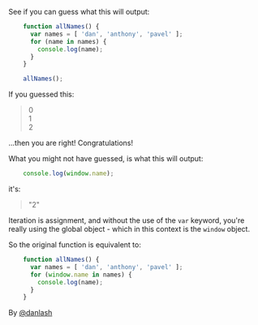 See if you can guess what this will output:

``` javascript
    function allNames() {
      var names = [ 'dan', 'anthony', 'pavel' ];
      for (name in names) {
        console.log(name);
      }
    }

    allNames();
```

If you guessed this:

> 0<br/>
> 1<br/>
> 2<br/>


...then you are right! Congratulations!

What you might not have guessed, is what this will output:

``` javascript
    console.log(window.name);
```

it's:

> "2"


Iteration is assignment, and without the use of the `var` keyword, you're really using the global object - which in this context is the `window` object.

So the original function is equivalent to:

``` javascript
    function allNames() {
      var names = [ 'dan', 'anthony', 'pavel' ];
      for (window.name in names) {
        console.log(name);
      }
    }
```

By [@danlash][1]

[1]:https://twitter.com/danlash
